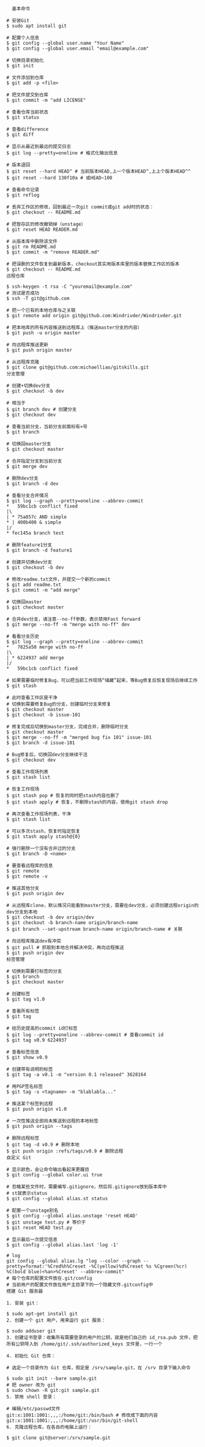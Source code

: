       基本命令

    # 安装Git
    $ sudo apt install git

    # 配置个人信息
    $ git config --global user.name "Your Name"
    $ git config --global user.email "email@example.com"

    # 切换目录初始化
    $ git init

    # 文件添加到仓库
    $ git add -p <file>

    # 把文件提交到仓库
    $ git commit -m "add LICENSE"

    # 查看仓库当前状态
    $ git status

    # 查看difference
    $ git diff

    # 显示从最近到最远的提交日志
    $ git log --pretty=oneline # 格式化输出信息

    # 版本退回
    $ git reset --hard HEAD^ # 当前版本HEAD,上一个版本HEAD^,上上个版本HEAD^^
    $ git reset --hard 130f10a # 或HEAD~100

    # 查看命令记录
    $ git reflog

    # 丢弃工作区的修改，回到最近一次git commit或git add时的状态：
    $ git checkout -- README.md

    # 把暂存区的修改撤销掉（unstage）
    $ git reset HEAD READER.md

    # 从版本库中删除该文件
    $ git rm README.md
    $ git commit -m "remove READER.md"

    # 把误删的文件恢复到最新版本，checkout其实用版本库里的版本替换工作区的版本
    $ git checkout -- README.md
    远程仓库

    $ ssh-keygen -t rsa -C "youremail@example.com"
    # 测试是否成功
    $ ssh -T git@github.com

    # 把一个已有的本地仓库与之关联
    $ git remote add origin git@github.com:Windrivder/Windrivder.git

    # 把本地库的所有内容推送到远程库上（推送master分支的内容）
    $ git push -u origin master

    # 向远程库推送更新
    $ git push origin master

    # 从远程库克隆
    $ git clone git@github.com:michaelliao/gitskills.git
    分支管理

    # 创建+切换dev分支
    $ git checkout -b dev

    # 相当于
    $ git branch dev # 创建分支
    $ git checkout dev

    # 查看当前分支，当前分支前面标有×号
    $ git branch

    # 切换回master分支
    $ git checkout master

    # 合并指定分支到当前分支
    $ git merge dev

    # 删除dev分支
    $ git branch -d dev

    # 查看分支合并情况
    $ git log --graph --pretty=oneline --abbrev-commit
    *   59bc1cb conflict fixed
    |\
    | * 75a857c AND simple
    * | 400b400 & simple
    |/
    * fec145a branch test

    # 删除feature1分支
    $ git branch -d feature1

    # 创建并切换dev分支
    $ git checkout -b dev

    # 修改readme.txt文件，并提交一个新的commit
    $ git add readme.txt
    $ git commit -m "add merge"

    # 切换回master
    $ git checkout master

    # 合并dev分支，请注意--no-ff参数，表示禁用Fast forward
    $ git merge --no-ff -m "merge with no-ff" dev

    # 看看分支历史
    $ git log --graph --pretty=oneline --abbrev-commit
    *   7825a50 merge with no-ff
    |\
    | * 6224937 add merge
    |/
    *   59bc1cb conflict fixed

    # 如果需要临时修复Bug，可以把当前工作现场“储藏”起来，等Bug修复后恢复现场后继续工作
    $ git stash

    # 此时查看工作区是干净
    # 切换到需要修复Bug的分支，创建临时分支来修复
    $ git checkout master
    $ git checkout -b issue-101

    # 修复完成后切换到master分支，完成合并，删除临时分支
    $ git checkout master
    $ git merge --no-ff -m "merged bug fix 101" issue-101
    $ git branch -d issue-101

    # Bug修复后，切换回dev分支继续干活
    $ git checkout dev

    # 查看工作现场列表
    $ git stash list

    # 恢复工作现场
    $ git stash pop # 恢复的同时把stash内容也删了
    $ git stash apply # 恢复，不删除stash的内容，使用git stash drop

    # 再次查看工作现场列表，干净
    $ git stash list

    # 可以多次stash，恢复时指定恢复
    $ git stash apply stash@{0}

    # 强行删除一个没有合并过的分支
    $ git branch -D <name>

    # 要查看远程库的信息
    $ git remote
    $ git remote -v

    # 推送其他分支
    $ git push origin dev

    # 从远程库clone，默认情况只能看到master分支，需要在dev分支，必须创建远程origin的dev分支到本地
    $ git checkout -b dev origin/dev
    $ git checkout -b branch-name origin/branch-name
    $ git branch --set-upstream branch-name origin/branch-name # 关联

    # 向远程库推送dev有冲突
    $ git pull # 抓取到本地合并解决冲突，再向远程推送
    $ git push origin dev
    标签管理

    # 切换到需要打标签的分支
    $ git branch
    $ git checkout master

    # 创建标签
    $ git tag v1.0

    # 查看所有标签
    $ git tag

    # 给历史提高的commit id打标签
    $ git log --pretty=oneline --abbrev-commit # 查看commit id
    $ git tag v0.9 6224937

    # 查看标签信息
    $ git show v0.9

    # 创建带有说明的标签
    $ git tag -a v0.1 -m "version 0.1 released" 3628164

    # 用PGP签名标签
    $ git tag -s <tagname> -m "blablabla..."

    # 推送某个标签到远程
    $ git push origin v1.0

    # 一次性推送全部尚未推送到远程的本地标签
    $ git push origin --tags

    # 删除远程标签
    $ git tag -d v0.9 # 删除本地
    $ git push origin :refs/tags/v0.9 # 删除远程
    自定义 Git

    # 显示颜色，会让命令输出看起来更醒目
    $ git config --global color.ui true

    # 忽略某些文件时，需要编写.gitignore，然后将.gitignore放到版本库中
    # st就表示status
    $ git config --global alias.st status

    # 配置一个unstage别名
    $ git config --global alias.unstage 'reset HEAD'
    $ git unstage test.py # 等价于
    $ git reset HEAD test.py

    # 显示最后一次提交信息
    $ git config --global alias.last 'log -1'

    # log
    git config --global alias.lg "log --color --graph --pretty=format:'%Cred%h%Creset -%C(yellow)%d%Creset %s %Cgreen(%cr) %C(bold blue)<%an>%Creset' --abbrev-commit"
    # 每个仓库的配置文件放在.git/config
    # 当前用户的配置文件放在用户主目录下的一个隐藏文件.gitconfig中
    搭建 Git 服务器

    1. 安装 git：

    $ sudo apt-get install git
    2. 创建一个 git 用户，用来运行 git 服务：

    $ sudo adduser git
    3. 创建证书登录：收集所有需要登录的用户的公钥，就是他们自己的 id_rsa.pub 文件，把所有公钥导入到 /home/git/.ssh/authorized_keys 文件里，一行一个

    4. 初始化 Git 仓库：

    # 选定一个目录作为 Git 仓库，假定是 /srv/sample.git，在 /srv 目录下输入命令

    $ sudo git init --bare sample.git
    # 把 owner 改为 git
    $ sudo chown -R git:git sample.git
    5. 禁用 shell 登录：

    # 编辑/etc/passwd文件
    git:x:1001:1001:,,,:/home/git:/bin/bash # 修改成下面的内容
    git:x:1001:1001:,,,:/home/git:/usr/bin/git-shell
    6. 克隆远程仓库，在各自的电脑上运行：

    $ git clone git@server:/srv/sample.git
